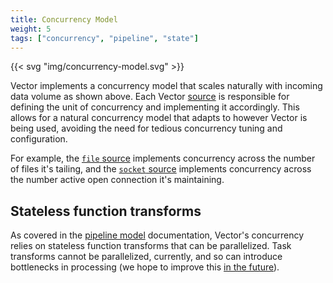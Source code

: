 ```yaml
---
title: Concurrency Model
weight: 5
tags: ["concurrency", "pipeline", "state"]
---
```


{{< svg "img/concurrency-model.svg" >}}

Vector implements a concurrency model that scales naturally with incoming data volume as shown above. Each Vector
[source][sources] is responsible for defining the unit of concurrency and implementing it accordingly. This allows for
a natural concurrency model that adapts to however Vector is being used, avoiding the need for tedious concurrency
tuning and configuration.

For example, the [`file` source][file] implements concurrency across the number of files it's tailing, and the [`socket`
source][socket] implements concurrency across the number active open connection it's maintaining.

## Stateless function transforms

As covered in the [pipeline model][pipeline] documentation, Vector's concurrency relies on stateless function transforms
that can be parallelized. Task transforms cannot be parallelized, currently, and so can introduce bottlenecks in
processing (we hope to improve this [in the future](https://github.com/vectordotdev/vector/issues/11857)).

[file]: /docs/reference/configuration/sources/file
[socket]: /docs/reference/configuration/sources/socket
[sources]: /docs/reference/configuration/sources/
[pipeline]: /docs/architecture/pipeline-model
